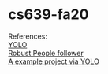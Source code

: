# cs639-fa20

References:  
[YOLO](https://pjreddie.com/darknet/yolo/)  
[Robust People follower](https://github.com/sijanz/robust_people_follower)  
[A example project via YOLO](https://sites.google.com/view/2018s-wisc-cs766-project-yolo/home)
